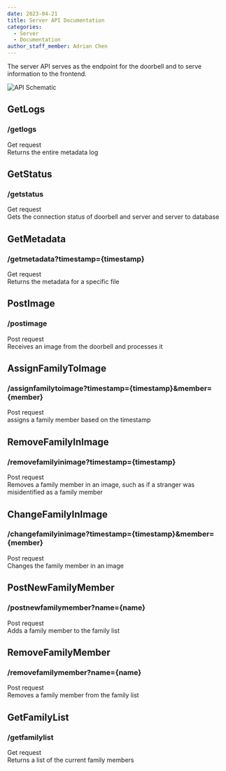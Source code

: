 ```yaml
---
date: 2023-04-21
title: Server API Documentation
categories:
  - Server
  - Documentation
author_staff_member: Adrian Chen
---
```


The server API serves as the endpoint for the doorbell and to serve information to the frontend. 

![API Schematic](https://i.imgur.com/mbPkn5j.png)

## GetLogs
### /getlogs  
Get request  
Returns the entire metadata log  

## GetStatus
### /getstatus  
Get request  
Gets the connection status of doorbell and server and server to database  

## GetMetadata
### /getmetadata?timestamp={timestamp}  
Get request  
Returns the metadata for a specific file

## PostImage
### /postimage  
Post request  
Receives an image from the doorbell and processes it  

## AssignFamilyToImage
### /assignfamilytoimage?timestamp={timestamp}&member={member}  
Post request  
assigns a family member based on the timestamp

## RemoveFamilyInImage
### /removefamilyinimage?timestamp={timestamp}  
Post request  
Removes a family member in an image, such as if a stranger was misidentified as a family member

## ChangeFamilyInImage
### /changefamilyinimage?timestamp={timestamp}&member={member}  
Post request  
Changes the family member in an image  

## PostNewFamilyMember
### /postnewfamilymember?name={name}  
Post request  
Adds a family member to the family list

## RemoveFamilyMember
### /removefamilymember?name={name}  
Post request  
Removes a family member from the family list

## GetFamilyList
### /getfamilylist  
Get request  
Returns a list of the current family members  
